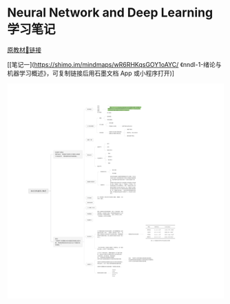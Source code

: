 # Neural Network and Deep Learning 学习笔记

[原教材🔗链接](https://github.com/nndl/nndl.github.io)

[[笔记一](https://shimo.im/mindmaps/wR6RHKqsGOY1oAYC/ 《nndl-1-绪论与机器学习概述》，可复制链接后用石墨文档 App 或小程序打开)]

![](imgs/nndl-1.png)
